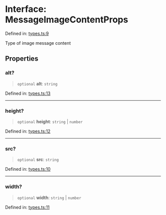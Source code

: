 # Interface: MessageImageContentProps

Defined in: [types.ts:9](https://github.com/GeoDaCenter/openassistant/blob/2a93b5036fdb3a9355cf5403bdecfb2525f1d8b3/packages/core/src/types.ts#L9)

Type of image message content

## Properties

### alt?

> `optional` **alt**: `string`

Defined in: [types.ts:13](https://github.com/GeoDaCenter/openassistant/blob/2a93b5036fdb3a9355cf5403bdecfb2525f1d8b3/packages/core/src/types.ts#L13)

***

### height?

> `optional` **height**: `string` \| `number`

Defined in: [types.ts:12](https://github.com/GeoDaCenter/openassistant/blob/2a93b5036fdb3a9355cf5403bdecfb2525f1d8b3/packages/core/src/types.ts#L12)

***

### src?

> `optional` **src**: `string`

Defined in: [types.ts:10](https://github.com/GeoDaCenter/openassistant/blob/2a93b5036fdb3a9355cf5403bdecfb2525f1d8b3/packages/core/src/types.ts#L10)

***

### width?

> `optional` **width**: `string` \| `number`

Defined in: [types.ts:11](https://github.com/GeoDaCenter/openassistant/blob/2a93b5036fdb3a9355cf5403bdecfb2525f1d8b3/packages/core/src/types.ts#L11)
